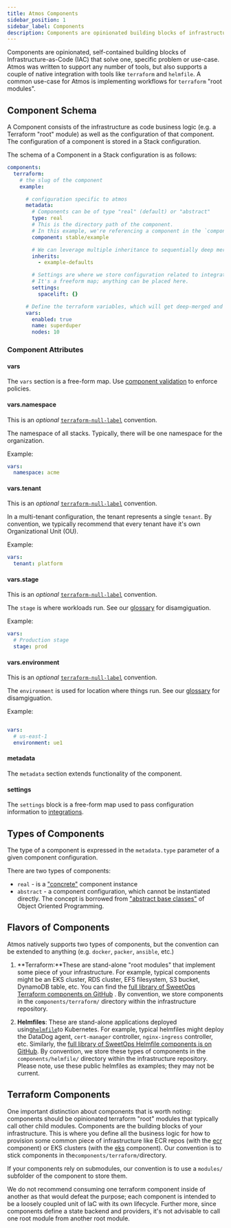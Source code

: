 ```yaml
---
title: Atmos Components
sidebar_position: 1
sidebar_label: Components
description: Components are opinionated building blocks of infrastructure as code that solve one specific problem or use-case.
---
```


Components are opinionated, self-contained building blocks of Infrastructure-as-Code (IAC) that solve one, specific problem or use-case. Atmos was
written to support any number of tools, but also supports a couple of native integration with tools like `terraform` and `helmfile`. A common use-case
for Atmos is implementing workflows for `terraform` "root modules".

## Component Schema

A Component consists of the infrastructure as code business logic (e.g. a Terraform "root" module) as well as the configuration of that component. The
configuration of a component is stored in a Stack configuration.

The schema of a Component in a Stack configuration is as follows:

```yaml
components:
  terraform:
    # the slug of the component
    example:

      # configuration specific to atmos
      metadata:
        # Components can be of type "real" (default) or "abstract"
        type: real
        # This is the directory path of the component. 
        # In this example, we're referencing a component in the `componentns/terraform/stable/example` folder.
        component: stable/example

        # We can leverage multiple inheritance to sequentially deep merge multiple configurations
        inherits:
          - example-defaults

        # Settings are where we store configuration related to integrations.
        # It's a freeform map; anything can be placed here.
        settings:
          spacelift: {}

      # Define the terraform variables, which will get deep-merged and exported to a `.tfvars` file by atmos.
      vars:
        enabled: true
        name: superduper
        nodes: 10
```

### Component Attributes

#### vars

The `vars` section is a free-form map. Use [component validation](/core-concepts/components/validation) to enforce policies.

#### vars.namespace

This is an *optional* [`terraform-null-label`](https://github.com/cloudposse/terraform-null-label) convention.

The namespace of all stacks. Typically, there will be one namespace for the organization.

Example:

```yaml
vars:
  namespace: acme
```

#### vars.tenant

This is an *optional* [`terraform-null-label`](https://github.com/cloudposse/terraform-null-label) convention.

In a multi-tenant configuration, the tenant represents a single `tenant`. By convention, we typically
recommend that every tenant have it's own Organizational Unit (OU).

Example:

```yaml
vars:
  tenant: platform
```

#### vars.stage

This is an *optional* [`terraform-null-label`](https://github.com/cloudposse/terraform-null-label) convention.

The `stage` is where workloads run. See our [glossary](/reference/glossary) for disamgiguation.

Example:

```yaml
vars:
  # Production stage
  stage: prod
```

#### vars.environment

This is an *optional* [`terraform-null-label`](https://github.com/cloudposse/terraform-null-label) convention.

The `environment` is used for location where things run. See our [glossary](/reference/glossary) for disamgiguation.

Example:

```yaml

vars:
  # us-east-1
  environment: ue1
```

#### metadata

The `metadata` section extends functionality of the component.

#### settings

The `settings` block is a free-form map used to pass configuration information to [integrations](/category/integrations).

## Types of Components

The type of a component is expressed in the `metadata.type` parameter of a given component configuration.

There are two types of components:

- `real` - is a ["concrete"](https://en.wikipedia.org/wiki/Concrete_class) component instance
- `abstract` - a component configuration, which cannot be instantiated directly. The concept is borrowed
  from ["abstract base classes"](https://en.wikipedia.org/wiki/Abstract_type) of Object Oriented Programming.

## Flavors of Components

Atmos natively supports two types of components, but the convention can be extended to anything (e.g. `docker`, `packer`, `ansible`, etc.)

1. **Terraform:**These are stand-alone "root modules" that implement some piece of your infrastructure. For example, typical components might be an
   EKS cluster, RDS cluster, EFS filesystem, S3 bucket, DynamoDB table, etc. You can find
   the [full library of SweetOps Terraform components on GitHub](https://github.com/cloudposse/terraform-aws-components "https://github.com/cloudposse/terraform-aws-components")
   . By convention, we store components in the `components/terraform/` directory within the infrastructure repository.

2. **Helmfiles**: These are stand-alone applications deployed using[`helmfile`](https://github.com/helmfile)to Kubernetes. For example, typical
   helmfiles might deploy the DataDog agent, `cert-manager` controller, `nginx-ingress` controller, etc. Similarly,
   the [full library of SweetOps Helmfile components is on GitHub](https://github.com/cloudposse/helmfiles "https://github.com/cloudposse/helmfiles").
   By convention, we store these types of components in the `components/helmfile/` directory within the infrastructure repository. Please note, use
   these public helmfiles as examples; they may not be current.

## Terraform Components

One important distinction about components that is worth noting: components should be opinionated terraform "root" modules that typically call other
child modules. Components are the building blocks of your infrastructure. This is where you define all the business logic for how to provision some
common piece of infrastructure like ECR repos (with the [ecr](https://github.com/cloudposse/terraform-aws-components/tree/master/modules/ecr)
component) or EKS clusters (with the [eks](https://github.com/cloudposse/terraform-aws-components/tree/master/modules/eks/cluster) component). Our
convention is to stick components in the`components/terraform/`directory.

If your components rely on submodules, our convention is to use a `modules/` subfolder of the component to store them.

We do not recommend consuming one terraform component inside of another as that would defeat the purpose; each component is intended to be a loosely
coupled unit of IaC with its own lifecycle. Further more, since components define a state backend and providers, it's not advisable to call one root
module from another root module.
